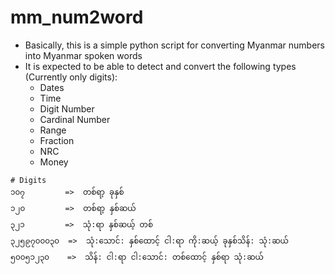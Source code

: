 # mm_num2word

- Basically, this is a simple python script for converting Myanmar numbers into Myanmar spoken words
- It is expected to be able to detect and convert the following types (Currently only digits):
  - Dates
  - Time
  - Digit Number
  - Cardinal Number
  - Range
  - Fraction
  - NRC
  - Money

```
# Digits
၁၀၇         =>  တစ်ရာ့ ခုနှစ်
၁၂၀         =>  တစ်ရာ့ နှစ်ဆယ်
၃၂၁         =>  သုံ:ရာ နှစ်ဆယ့် တစ်
၃၂၅၉၇၀၀၀၃၀  =>  သုံ:သောင်: နှစ်ထောင့် ငါ:ရာ ကို:ဆယ့် ခုနှစ်သိန်: သုံ:ဆယ်
၅၀၀၅၁၂၃၀    =>  သိန်: ငါ:ရာ ငါ:သောင်: တစ်ထောင့် နှစ်ရာ သုံ:ဆယ် 
```